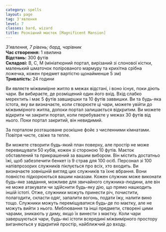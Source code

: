 ```yaml
---
category: spells
layout: page
tag: З'явлення
level: 7
classes: bard, wizard
title: Розкішний маєток [Magnificent Mansion]
---
```


_З'явлення, 7 рівень; бард, чарівник_    
**Час створення:** 1 хвилина    
**Відстань:** 300 футів    
**Складові:** В, С, М (мініатюрний портал, вирізаний зі слонової кістки, маленький шматочок полірованого мармуру та крихітна срібна ложечка, кожен предмет вартістю щонайменше 5 зм)    
**Тривалість:** 24 години    

Ви являєте міжвимірне житло в межах відстані, і воно існує, поки діють чари. Ви вибираєте, де розміщений один його вхід. Вхід слабко мерехтить і має 5 футів завширшки та 10 футів заввишки. Ви та будь-яка істота, яку ви визначаєте, коли створюєте ці чари, можете увійти до міжвимірного житла, допоки портал залишається відкритим. Ви можете відкрити чи закрити портал, коли перебуваєте у межах 30 футів від нього. Поки портал закритий, він невидимий.    

За порталом розташоване розкішне фойє з численними кімнатами. Повітря чисте, свіже та тепле.    

Ви можете створити будь-який план поверху, але простір не може перевищувати 50 кубів, кожен зі стороною 10 футів. Маєток обставлений та прикрашений за вашим вибором. Він містить достатньо їжі, щоб забезпечити бенкет із 9 страв для 100 осіб. Персонал зі 100 напівпрозорих служників піклується про всіх, хто входить. Ви визначаєте зовнішній вигляд цих служників та їхнє вбрання. Вони повністю підкорюються вашим наказам. Кожен служник може виконати будь-яке завдання, можливе для звичайного служника-людини, але він не може атакувати чи здійснити будь-яку дію, що прямо нашкодить іншій істоті. Отже, служники можуть принести річ, почистити, полагодити, скласти одяг, запалити вогонь, подати їжу, налити вино тощо. Служники можуть переміщуватися будь-де по маєтку, але не можуть вийти з нього. Меблювання та інші предмети, створені цими чарами, зникають у диму, якщо їх винести з маєтку. Коли чари завершуються чари, будь-які істоти всередині міжвимірного простору виганяються у відкритий простір, найближчий до входу. 
